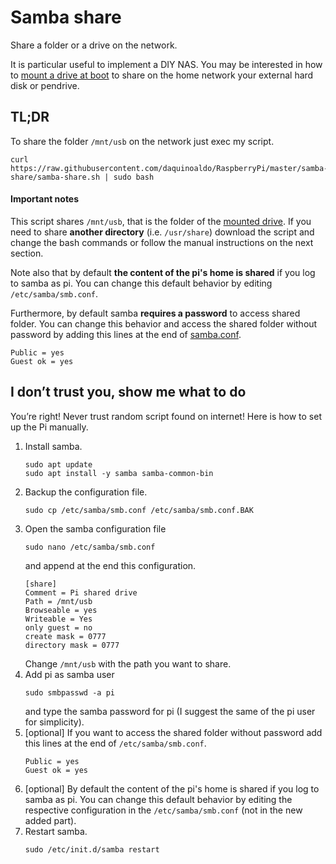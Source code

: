 # Samba share
Share a folder or a drive on the network.

It is particular useful to implement a DIY NAS. You may be interested in how to [mount a drive at boot](mount-drive-at-boot) to share on the home network your external hard disk or pendrive.

## TL;DR
To share the folder `/mnt/usb` on the network just exec my script.
```
curl https://raw.githubusercontent.com/daquinoaldo/RaspberryPi/master/samba-share/samba-share.sh | sudo bash
```

#### Important notes
This script shares `/mnt/usb`, that is the folder of the [mounted drive](../mount-drive-at-boot/README.md). If you need to share **another directory** (i.e. `/usr/share`) download the script and change the bash commands or follow the manual instructions on the next section.

Note also that by default **the content of the pi's home is shared** if you log to samba as pi. You can change this default behavior by editing `/etc/samba/smb.conf`.

Furthermore, by default samba **requires a password** to access shared folder. You can change this behavior and access the shared folder without password by adding this lines at the end of [samba.conf](samba.conf).
```
Public = yes
Guest ok = yes
```


## I don’t trust you, show me what to do
You’re right! Never trust random script found on internet!
Here is how to set up the Pi manually.

1. Install samba.
   ```
   sudo apt update
   sudo apt install -y samba samba-common-bin
   ```
2. Backup the configuration file.
   ```
   sudo cp /etc/samba/smb.conf /etc/samba/smb.conf.BAK
   ```
3. Open the samba configuration file
   ```
   sudo nano /etc/samba/smb.conf
   ```
   and append at the end this configuration.
   ```
   [share]
   Comment = Pi shared drive
   Path = /mnt/usb
   Browseable = yes
   Writeable = Yes
   only guest = no
   create mask = 0777
   directory mask = 0777
   ```
   Change `/mnt/usb` with the path you want to share.
4. Add pi as samba user
   ```
   sudo smbpasswd -a pi
   ```
   and type the samba password for pi (I suggest the same of the pi user for simplicity).
5. [optional] If you want to access the shared folder without password add this lines at the end of `/etc/samba/smb.conf`.
   ```
   Public = yes
   Guest ok = yes
   ```
6. [optional] By default the content of the pi's home is shared if you log to samba as pi. You can change this default behavior by editing the respective configuration in the `/etc/samba/smb.conf` (not in the new added part).
7. Restart samba.
   ```
   sudo /etc/init.d/samba restart
   ```
